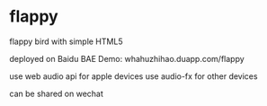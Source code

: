 flappy
======

flappy bird with simple HTML5

deployed on Baidu BAE
Demo: whahuzhihao.duapp.com/flappy

use web audio api for apple devices
use audio-fx for other devices

can be shared on wechat
